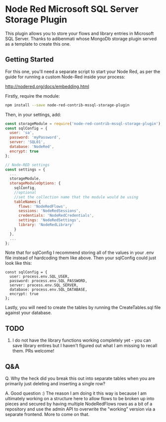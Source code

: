 Node Red Microsoft SQL Server Storage Plugin
============================================

This plugin allows you to store your flows and library entries in Microsoft SQL Server.  Thanks to adibenmati whose MongoDb storage plugin served as a template to create this one.

Getting Started
-----

For this one, you'll need a separate script to start your Node Red,
as per the guide for running a custom Node-Red inside your process:

http://nodered.org/docs/embedding.html

Firstly, require the module:

```bash
npm install --save node-red-contrib-mssql-storage-plugin
```

Then, in your settings, add:

```javascript
const storageModule = require('node-red-contrib-mssql-storage-plugin');
const sqlConfig = {
  user: 'sa',
  password: 'myPassword',
  server: 'SQL01',
  database: 'NodeRed',
  encrypt: true
};

// Node-RED settings
const settings = {
  ...
  storageModule,
  storageModuleOptions: {
    sqlConfig,
    //optional
    //set the collection name that the module would be using
    tableNames:{
      flows: 'NodeRedFlows',
      sessions: 'NodeRedSessions',
      credentials: 'NodeRedCredentials',
      settings: 'NodeRedSettings',
      library: 'NodeRedLibrary'
    }
  },
  ...
};
```

Note that for sqlConfig I recommend storing all of the values in your .env file instead of hardcoding them like above.  Then your sqlConfig could just look like this:
```
const sqlConfig = {
  user: process.env.SQL_USER,
  password: process.env.SQL_PASSWORD,
  server: process.env.SQL_SERVER,
  database: process.env.SQL_DATABASE,
  encrypt: true
};
```

Lastly, you will need to create the tables by running the CreateTables.sql file against your database.

TODO
-----
1. I do not have the library functions working completely yet - you can save library entires but I haven't figured out what I am missing to recall them.  PRs welcome!

Q&A
-----
Q. Why the heck did you break this out into separate tables when you are primarily just deleting and inserting a single row?

A. Good question :)  The reason I am doing it this way is because I am ultimately working on a structure here to allow flows to be broken up into pieces and secured by having multiple NodeRedFlows rows as a bit of a repository and use the admin API to overwrite the "working" version via a separate frontend.  More to come on that.
